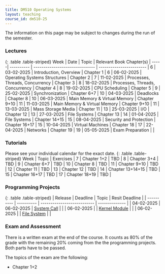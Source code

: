 ```yaml
---
title: DM510 Operating Systems
layout: teaching
course_id: dm510-25
---
```


The information on this page may be subject to changes during the run of the semester.
### Lectures

{: .table .table-striped}
Week |   Date     |              Topic              | Relevant Book Chapter(s) |
-----| ---------- | ------------------------------- | ------------------------ |
6    | 03-02-2025 | Introduction, Overview          | Chapter 1                |
6    | 06-02-2025 | Operating Systems Structures    | Chapter 2                |
7    | 11-02-2025 | Processes, Threads, Concurrency | Chapter 3                |
8    | 18-02-2025 | Processes, Threads, Concurrency | Chapter 4                |
8    | 19-02-2025 | CPU Scheduling                  | Chapter 5                |
9    | 25-02-2025 | Synchronization                 | Chapter 6+7              |
10   | 04-03-2025 | Deadlocks                       | Chapter 8                |
10   | 06-03-2025 | Main Memory & Virtual Memory    | Chapter 9+10             |
11   | 11-03-2025 | Main Memory & Virtual Memory    | Chapter 9+10             |
11   | 13-03-2025 | Mass Storage Media              | Chapter 11               |
13   | 25-03-2025 | I/O                             | Chapter 12               |
13   | 27-03-2025 | File Systems                    | Chapter 13               |
14   | 01-04-2025 | File Systems                    | Chapter 14+15            |
15   | 08-04-2025 | Security and Protection         | Chapter 16+17            |
15   | 10-04-2025 | Virtual Machines                | Chapter 18               |
17   | 22-04-2025 | Networks                        | Chapter 19               |
19   | 05-05-2025 | Exam Preparation                |                          |



### Tutorials
Please see your individual calendar for the exact date.
{: .table .table-striped}
 Week  |              Topic           | Exercises        |
 7     | Chapter 1+2                  | TBD              |
 8     | Chapter 3+4                  | TBD              |
 9     | Chapter 6+7                  | TBD              |
 10    | Chapter 8                    | TBD              |
 11    | Chapter 9+10                 | TBD              |
 12    | Chapter 11                   | TBD              |
 13    | Chapter 12                   | TBD              |
 14    | Chapter 13+14+15             | TBD              |
 15    | Chapter 16+17                | TBD              |
 17    | Chapter 18+19                | TBD              |

### Programming Projects

{: .table .table-striped}
|   Release  |  Deadline  |             Topic           | Resit Deadline |
| ---------- | ---------- | --------------------------- | -------------- |
| 04-02-2025 | 06-02-2025 |  [System Call](project1)    |                |
| 06-02-2025 |            |  [Kernel Module](project2)  |                |
| 06-02-2025 |            |  [File System](project3)  |                |

### Exam and Assessment

There is a written exam at the end of the course. It counts as 80% of the grade with
the remaining 20% coming from the the programming projects. Both parts have to be passed.

The topics of the exam are the following:
- Chapter 1+2 
